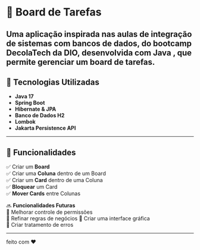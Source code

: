 # 📌 Board de Tarefas  

Uma aplicação inspirada nas aulas de integração de sistemas com bancos de dados, do bootcamp **DecolaTech** da **DIO**, desenvolvida com **Java** , que permite gerenciar um **board de tarefas**. 
---

## 🚀 Tecnologias Utilizadas  
- **Java 17**  
- **Spring Boot**  
- **Hibernate & JPA**  
- **Banco de Dados H2**  
- **Lombok**  
- **Jakarta Persistence API**  

---

## 📌 Funcionalidades  
✅ Criar um **Board**  
✅ Criar uma **Coluna** dentro de um Board  
✅ Criar um **Card** dentro de uma Coluna  
✅ **Bloquear** um Card  
✅ **Mover Cards** entre Colunas  

🔜 **Funcionalidades Futuras**  
🔹 Melhorar controle de permissões  
🔹 Refinar regras de negócios 
🔹 Criar uma interface gráfica  
🔹 Criar tratamento de erros

---
feito com ❤️
